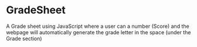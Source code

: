 # GradeSheet
A Grade sheet using JavaScript where a user can a number (Score) and the webpage will automatically generate the grade letter in the space (under the Grade section) 
